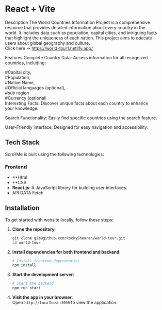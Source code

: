 # React + Vite
Description
The World Countries Information Project is a comprehensive resource that provides detailed information about every country in the world. It includes data such as population, capital cities, and intriguing facts that highlight the uniqueness of each nation. This project aims to educate users about global geography and culture.                                                 
Click here -> https://world-tour1.netlify.app/

Features
Complete Country Data: Access information for all recognized countries, including:

#Capital city,                                                                                                                                                                                                         
#Population,                                                                                                                                                                                                     
#Native Name,                                                                                                                                                                                                          
#Official languages (optional),                                                                                                                                                                                        
#sub region                        
#Currency (optional)                                                           
Interesting Facts: Discover unique facts about each country to enhance your knowledge.

Search Functionality: Easily find specific countries using the search feature.

User-Friendly Interface: Designed for easy navigation and accessibility.

## Tech Stack

ScrollMe is built using the following technologies:

### Frontend
- **Html
- **CSS
- **React.js**: A JavaScript library for building user interfaces.
- API DATA Fetch
## Installation

To get started with website locally, follow these steps:

1. **Clone the repository**:
   ```bash
   git clone git@github.com:RockySheoran/world-tour.git
   cd world-tour
   ```
2. **Install dependencies for both frontend and backend**:
   ```bash
   # Install frontend dependencies
   npm install

3. **Start the development server**:
   ```bash
   # Start the backend
   npm run start
   ```

5. **Visit the app in your browser**:  
   Open `http://localhost:3000` to view the application.
